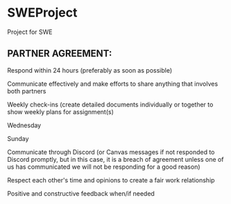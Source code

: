 # SWEProject
Project for SWE 

## PARTNER AGREEMENT: 

Respond within 24 hours (preferably as soon as possible)

Communicate effectively and make efforts to share anything that involves both partners

Weekly check-ins  (create detailed documents individually or together to show weekly plans for assignment(s)

Wednesday 

Sunday

Communicate through Discord (or Canvas messages if not responded to Discord promptly, but in this case, it is a breach of agreement unless one of us has communicated we will not be responding for a good reason)

Respect each other's time and opinions to create a fair work relationship 

Positive and constructive feedback when/if needed 
